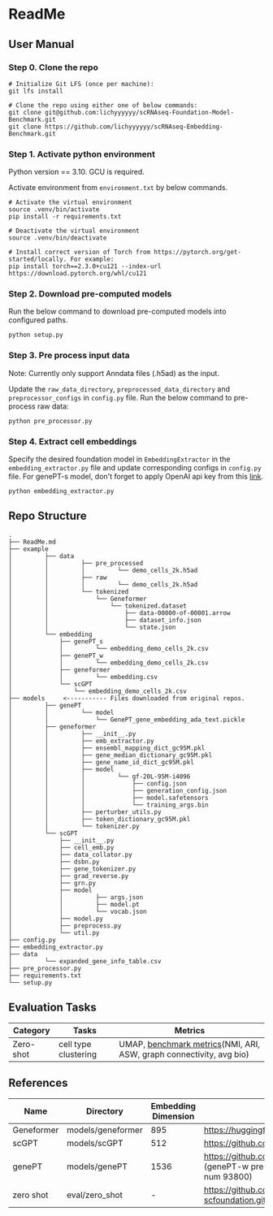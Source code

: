 # ReadMe

## User Manual

### Step 0. Clone the repo

```angular2html
# Initialize Git LFS (once per machine):
git lfs install

# Clone the repo using either one of below commands:
git clone git@github.com:lichyyyyyy/scRNAseq-Foundation-Model-Benchmark.git
git clone https://github.com/lichyyyyyy/scRNAseq-Embedding-Benchmark.git
```

### Step 1. Activate python environment

Python version == 3.10. GCU is required.

Activate environment from `environment.txt` by below commands.

```
# Activate the virtual environment
source .venv/bin/activate
pip install -r requirements.txt

# Deactivate the virtual environment
source .venv/bin/deactivate

# Install correct version of Torch from https://pytorch.org/get-started/locally. For example:
pip install torch==2.3.0+cu121 --index-url https://download.pytorch.org/whl/cu121
```

### Step 2. Download pre-computed models

Run the below command to download pre-computed models into configured paths.

```angular2html
python setup.py
```

### Step 3. Pre process input data

Note: Currently only support Anndata files (.h5ad) as the input.

Update the `raw_data_directory`, `preprocessed_data_directory` and `preprocessor_configs` in `config.py` file. Run the
below command to pre-process raw data:

```angular2html
python pre_processor.py
```

### Step 4. Extract cell embeddings

Specify the desired foundation model in `EmbeddingExtractor` in the `embedding_extractor.py` file and update
corresponding configs in `config.py` file. For genePT-s model, don't forget to apply OpenAI api key from
this [link](https://openai.com/index/openai-api/).

```angular2html
python embedding_extractor.py
```

## Repo Structure

```angular2html
.
├── ReadMe.md
├── example
│         ├── data
│         │         ├── pre_processed
│         │         │         └── demo_cells_2k.h5ad
│         │         ├── raw
│         │         │         └── demo_cells_2k.h5ad
│         │         └── tokenized
│         │             └── Geneformer
│         │                 └── tokenized.dataset
│         │                     ├── data-00000-of-00001.arrow
│         │                     ├── dataset_info.json
│         │                     └── state.json
│         └── embedding
│             ├── genePT_s
│             │         └── embedding_demo_cells_2k.csv
│             ├── genePT_w
│             │         └── embedding_demo_cells_2k.csv
│             ├── geneformer
│             │         └── embedding.csv
│             └── scGPT
│                 └── embedding_demo_cells_2k.csv
├── models     <----------- Files downloaded from original repos.
│         ├── genePT
│         │         └── model
│         │             └── GenePT_gene_embedding_ada_text.pickle
│         ├── geneformer
│         │         ├── __init__.py
│         │         ├── emb_extractor.py
│         │         ├── ensembl_mapping_dict_gc95M.pkl
│         │         ├── gene_median_dictionary_gc95M.pkl
│         │         ├── gene_name_id_dict_gc95M.pkl
│         │         ├── model
│         │         │         └── gf-20L-95M-i4096
│         │         │             ├── config.json
│         │         │             ├── generation_config.json
│         │         │             ├── model.safetensors
│         │         │             └── training_args.bin
│         │         ├── perturber_utils.py
│         │         ├── token_dictionary_gc95M.pkl
│         │         └── tokenizer.py
│         └── scGPT
│             ├── __init__.py
│             ├── cell_emb.py
│             ├── data_collator.py
│             ├── dsbn.py
│             ├── gene_tokenizer.py
│             ├── grad_reverse.py
│             ├── grn.py
│             ├── model
│             │         ├── args.json
│             │         ├── model.pt
│             │         └── vocab.json
│             ├── model.py
│             ├── preprocess.py
│             └── util.py
├── config.py
├── embedding_extractor.py
├── data
│         └── expanded_gene_info_table.csv
├── pre_processor.py
├── requirements.txt
└── setup.py

```

## Evaluation Tasks

| Category  | Tasks                | Metrics                                                                                                                            |
|-----------|----------------------|------------------------------------------------------------------------------------------------------------------------------------|
| Zero-shot | cell type clustering | UMAP, [benchmark metrics](https://github.com/theislab/scib?tab=readme-ov-file#metrics)(NMI, ARI, ASW, graph connectivity, avg bio) |

## References

| Name       | Directory         | Embedding Dimension | Repo URL                                                                                  |
|------------|-------------------|---------------------|-------------------------------------------------------------------------------------------|
| Geneformer | models/geneformer | 895                 | https://huggingface.co/ctheodoris/Geneformer                                              |
| scGPT      | models/scGPT      | 512                 | https://github.com/bowang-lab/scGPT.git                                                   |
| genePT     | models/genePT     | 1536                | https://github.com/yiqunchen/GenePT.git  (genePT-w pre-computed gene embedding num 93800) |
| zero shot  | eval/zero_shot    | -                   | https://github.com/microsoft/zero-shot-scfoundation.git                                   |
